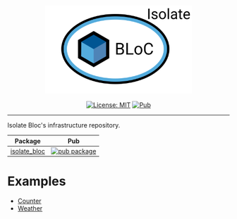 <p align="center">
<img src="https://github.com/Maksimka101/isolate-bloc/blob/master/docs/assets/isolate_bloc_logo.svg?raw=true" height="200" alt="Bloc" />
</p>

<p align="center">
<a href="https://opensource.org/licenses/MIT"><img src="https://img.shields.io/badge/license-MIT-purple.svg" alt="License: MIT"></a>
<a href="https://pub.dev/packages/isolate_bloc"><img src="https://img.shields.io/pub/v/isolate_bloc.svg" alt="Pub"></a>
</p>

---

Isolate Bloc's infrastructure repository.

| Package                                                                              | Pub                                                                                                      |
| ------------------------------------------------------------------------------------ | -------------------------------------------------------------------------------------------------------- |
| [isolate_bloc](https://github.com/Maksimka101/isolate-bloc/tree/master/packages/isolate_bloc)                   | [![pub package](https://img.shields.io/pub/v/isolate_bloc.svg)](https://pub.dev/packages/isolate_bloc)                   |

# Examples
 - [Counter](https://github.com/Maksimka101/isolate-bloc/tree/master/packages/isolate_bloc/example)
 - [Weather](https://github.com/Maksimka101/isolate-bloc/tree/master/examples/weather_app)
 
